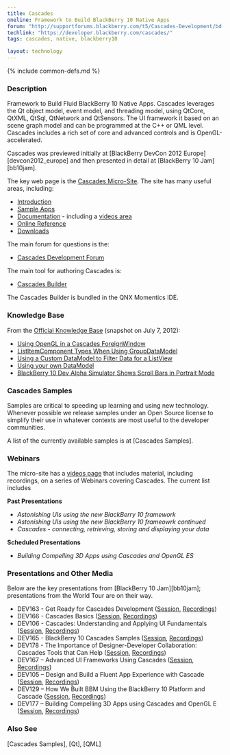 ```yaml
---
title: Cascades
oneline: Framework to Build BlackBerry 10 Native Apps
forum: "http://supportforums.blackberry.com/t5/Cascades-Development/bd-p/Cascades"
techlink: "https://developer.blackberry.com/cascades/"
tags: cascades, native, blackberry10

layout: technology
---
```

{% include common-defs.md %}

### Description
Framework to Build Fluid BlackBerry 10 Native Apps.
Cascades leverages the Qt object model, event model, and threading model, using
QtCore, QtXML, QtSql, QtNetwork and QtSensors.
The UI framework it based on an scene graph model and can be programmed at the C++ or QML level.
Cascades includes a rich set of core and advanced controls and is OpenGL-accelerated.

Cascades was previewed initially at [BlackBerry DevCon 2012 Europe][devcon2012_europe]
and then presented in detail at [BlackBerry 10 Jam][bb10jam].

The key web page is the [Cascades Micro-Site](https://developer.blackberry.com/cascades/).
The site has many useful areas, including:
* [Introduction](https://developer.blackberry.com/cascades/documentation/getting_started/introtocascades.html)
* [Sample Apps](https://developer.blackberry.com/cascades/sampleapps)
* [Documentation](https://developer.blackberry.com/cascades/documentation) - including a [videos area](https://developer.blackberry.com/cascades/documentation/videos/index.html)
* [Online Reference](https://developer.blackberry.com/cascades/reference/classes.html)
* [Downloads](https://developer.blackberry.com/cascades/download)

The main forum for questions is the:

* [Cascades Development Forum](http://supportforums.blackberry.com/t5/Cascades-Development/bd-p/Cascades)

The main tool for authoring Cascades is:

* [Cascades Builder](https://developer.blackberry.com/cascades/documentation/getting_started/cascades_builder/index.html)

The Cascades Builder is bundled in the QNX Momentics IDE.

### Knowledge Base

From the [Official Knowledge Base](http://supportforums.blackberry.com/t5/Cascades-Development-Knowledge/tkb-p/Cascades@tkb?CPID=E10C020&Date=070612) (snapshot on July 7, 2012):

* [Using OpenGL in a Cascades ForeignWindow](http://supportforums.blackberry.com/t5/Cascades-Development-Knowledge/Using-OpenGL-in-a-Cascades-ForeignWindow/ta-p/1785779)
* [ListItemComponent Types When Using GroupDataModel](http://supportforums.blackberry.com/t5/Cascades-Development-Knowledge/ListItemComponent-Types-When-Using-GroupDataModel/ta-p/1750117)
* [Using a Custom DataModel to Filter Data for a ListView](http://supportforums.blackberry.com/t5/Cascades-Development-Knowledge/Using-a-Custom-DataModel-to-Filter-Data-for-a-ListView/ta-p/1752509)
* [Using your own DataModel](http://supportforums.blackberry.com/t5/Cascades-Development-Knowledge/Using-your-own-DataModel/ta-p/1755893)
* [BlackBerry 10 Dev Alpha Simulator Shows Scroll Bars in Portrait Mode](http://supportforums.blackberry.com/t5/Cascades-Development-Knowledge/BlackBerry-10-Dev-Alpha-Simulator-Shows-Scroll-Bars-in-Portrait/ta-p/1761701)

### Cascades Samples

Samples are critical to speeding up learning and using new technology.
Whenever possible we release samples under an Open Source license to simplify their use in whatever contexts are most useful
to the developer communities.

A list of the currently available samples is at [Cascades Samples].

### Webinars

The micro-site has a
[videos page](https://developer.blackberry.com/cascades/documentation/videos/index.html)
that includes
material, including recordings, on a series of Webinars covering Cascades.  The current list includes

**Past Presentations**
* _Astonishing UIs using the new BlackBerry 10 framework_
* _Astonishing UIs using the new BlackBerry 10 frameowrk continued_
* _Cascades - connecting, retrieving, storing and displaying your data_

**Scheduled Presentations**
* _Building Compelling 3D Apps using Cascades and OpenGL ES_

### Presentations and Other Media

Below are the key presentations from [BlackBerry 10 Jam][bb10jam]; presentations from the World Tour
are on their way.

* DEV163 - Get Ready for Cascades Development
([Session](https://bbworld.blackberryconferences.net/2012/scheduler/sessionDetails.do?SESSION_ID=DEV163),
[Recordings](http://blackberrydevcon.eventmystro.com/em/presentation-details/auid/715/nav/cat "Requires Registration"))
* DEV166 - Cascades Basics
([Session](https://bbworld.blackberryconferences.net/2012/scheduler/sessionDetails.do?SESSION_ID=DEV166),
[Recordings](http://blackberrydevcon.eventmystro.com/em/presentation-details/auid/720/nav/cat "Requires Registration"))
* DEV106 - Cascades: Understanding and Applying UI Fundamentals
([Session](https://bbworld.blackberryconferences.net/2012/scheduler/sessionDetails.do?SESSION_ID=DEV106),
[Recordings](http://blackberrydevcon.eventmystro.com/em/presentation-details/auid/685/nav/cat "Requires Registration"))
* DEV165 - BlackBerry 10 Cascades Samples
([Session](https://bbworld.blackberryconferences.net/2012/scheduler/sessionDetails.do?SESSION_ID=DEV165),
[Recordings](http://blackberrydevcon.eventmystro.com/em/presentation-details/auid/719/nav/cat "Requires Registration"))
* DEV178 - The Importance of Designer-Developer Collaboration: Cascades Tools that Can Help
([Session](https://bbworld.blackberryconferences.net/2012/scheduler/sessionDetails.do?SESSION_ID=DEV178),
[Recordings](http://blackberrydevcon.eventmystro.com/em/presentation-details/auid/712/nav/cat "Requires Registration"))
* DEV167 – Advanced UI Frameworks Using Cascades
([Session](https://bbworld.blackberryconferences.net/2012/scheduler/sessionDetails.do?SESSION_ID=DEV167),
[Recordings](http://blackberrydevcon.eventmystro.com/em/presentation-details/auid/721/nav/cat "Requires Registration"))
* DEV105 – Design and Build a Fluent App Experience with Cascade
([Session](https://bbworld.blackberryconferences.net/2012/scheduler/sessionDetails.do?SESSION_ID=DEV105),
[Recordings](http://blackberrydevcon.eventmystro.com/em/presentation-details/auid/684/nav/cat "Requires Registration"))
* DEV129 – How We Built BBM Using the BlackBerry 10 Platform and Cascade
([Session](https://bbworld.blackberryconferences.net/2012/scheduler/sessionDetails.do?SESSION_ID=DEV129),
[Recordings](http://blackberrydevcon.eventmystro.com/em/presentation-details/auid/693/nav/cat "Requires Registration"))
* DEV177 – Building Compelling 3D Apps using Cascades and OpenGL E
([Session](https://bbworld.blackberryconferences.net/2012/scheduler/sessionDetails.do?SESSION_ID=DEV177),
[Recordings](http://blackberrydevcon.eventmystro.com/em/presentation-details/auid/731/nav/cat "Requires Registration"))


### Also See
[Cascades Samples], [Qt], [QML]

